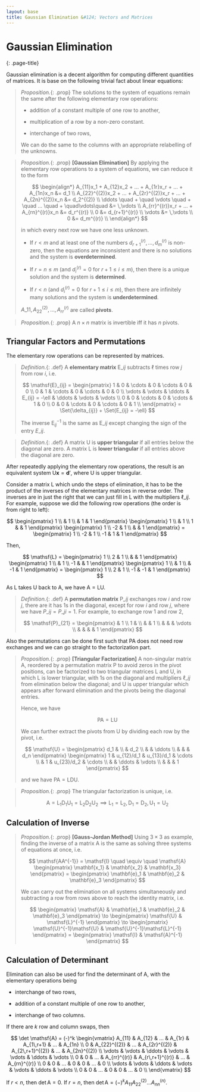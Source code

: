 ```yaml
---
layout: base
title: Gaussian Elimination &#124; Vectors and Matrices
---
```


# Gaussian Elimination
{: .page-title}

Gaussian elimination is a decent algorithm for computing different quantities of matrices.
It is base on the following trivial fact about linear equations:

> *Proposition.*{: .prop}
> The solutions to the system of equations remain the same after the following elementary row operations:
>
> + addition of a constant multiple of one row to another,
>
> + multiplication of a row by a non-zero constant.
>
> + interchange of two rows,
>
> We can do the same to the columns with an appropriate relabelling of the unknowns.

> *Proposition.*{: .prop}
> **[Gaussian Elimination]**
> By applying the elementary row operations to a system of equations, we can reduce it to the form
>
> $$
  \begin{align*}
  A_{11}x_1 + A_{12}x_2 + ... + A_{1r}x_r + ... + A_{1n}x_n &= d_1 \\
  A_{22}^{(2)}x_2 + ... + A_{2r}^{(2)}x_r + ... + A_{2n}^{(2)}x_n &= d_2^{(2)} \\
  \ddots \quad + \quad \vdots \quad + \quad ... \quad + \quad\vdots\quad &= \,\vdots \\
  A_{rr}^{(r)}x_r + ... + A_{rn}^{(r)}x_n &= d_r^{(r)} \\
  0 &= d_{r+1}^{(r)} \\
  \vdots &= \,\vdots \\
  0 &= d_m^{(r)} \\
  \end{align*}
  $$
>
> in which every next row we have one less unknown.
>
> + If $r < m$ and at least one of the numbers $d_{r+1}^{(r)}, ..., d_{m}^{(r)}$ is non-zero,
>   then the equations are inconsistent and there is no solutions and the system is **overdetermined**.
>
> + If $r = n \le m$ (and $d_{i}^{(r)} = 0$ for $r + 1 \le i \le m$),
>   then there is a unique solution and the system is **determined**.
>
> + If $r < n$ (and $d_{i}^{(r)} = 0$ for $r + 1 \le i \le m$),
>   then there are infinitely many solutions and the system is **underdetermined**.
>
> $A\_{11}, A_{22}^{(2)}, ..., A_{rr}^{(r)}$ are called **pivots**.

> *Proposition.*{: .prop}
> A $n \times n$ matrix is invertible iff it has $n$ pivots.

## Triangular Factors and Permutations

The elementary row operations can be represented by matrices.

> *Definition.*{: .def}
> A **elementary matrix** $\mathsf{E}\_{ij}$ subtracts $\ell$ times row $j$ from row $i$, i.e.
>
> $$
  \mathsf{E}_{ij} = \begin{pmatrix}
  1 & 0 & \cdots & 0 & \cdots & 0 & 0 \\
  0 & 1 & \cdots & 0 & \cdots & 0 & 0 \\
  \vdots & \vdots & \ddots & E_{ij} = -\ell & \ddots & \vdots & \vdots \\
  0 & 0 & \cdots & 0 & \cdots & 1 & 0 \\
  0 & 0 & \cdots & 0 & \cdots & 0 & 1 \\
  \end{pmatrix}
  = \Set{\delta_{ij}} + \Set{E_{ij} = -\ell}
  $$
>
> The inverse $\mathsf{E}_{ij}^{-1}$ is the same as $\mathsf{E}\_{ij}$ except changing the sign of the entry $E\_{ij}$.

> *Definition.*{: .def}
> A matrix $\mathsf{U}$ is **upper triangular** if all entries below the diagonal are zero.
> A matrix $\mathsf{L}$ is **lower triangular** if all entries above the diagonal are zero.

After repeatedly applying the elementary row operations, the result is an equivalent system $\mathsf{U}\mathbf{x} = \mathbf{d}'$, where $\mathsf{U}$ is upper triangular.

Consider a matrix $\mathsf{L}$ which undo the steps of elimination, it has to be the product of the inverses of the elementary matrices in reverse order.
The inverses are in just the right that we can just fill in $\mathsf{L}$ with the multipliers $\ell\_{ij}$.
For example, suppose we did the following row operations (the order is from right to left):

$$
\begin{pmatrix}
1 \\
& 1 \\
& 1 & 1
\end{pmatrix}
\begin{pmatrix}
1 \\
& 1 \\
1 & & 1
\end{pmatrix}
\begin{pmatrix}
1 \\
-2 & 1 \\
& & 1
\end{pmatrix} =
\begin{pmatrix}
1 \\
-2 & 1 \\
-1 & 1 & 1
\end{pmatrix}
$$

Then,

$$
\mathsf{L} =
\begin{pmatrix}
1 \\
2 & 1 \\
& & 1
\end{pmatrix}
\begin{pmatrix}
1 \\
& 1 \\
-1 & & 1
\end{pmatrix}
\begin{pmatrix}
1 \\
& 1 \\
& -1 & 1
\end{pmatrix} =
\begin{pmatrix}
1 \\
2 & 1 \\
-1 & -1 & 1
\end{pmatrix}
$$

As $\mathsf{L}$ takes $\mathsf{U}$ back to $\mathsf{A}$, we have $\mathsf{A} = \mathsf{L}\mathsf{U}$.

> *Definition.*{: .def}
> A **permutation matrix** $\mathsf{P}\_{ij}$ exchanges row $i$ and row $j$, there are it has $1$s in the diagonal, except for row $i$ and row $j$, where we have $P\_{ij}= P\_{ji} = 1$.
> For example, to exchange row $1$ and row $2$,
>
> $$
  \mathsf{P}_{21} = \begin{pmatrix}
  & 1 \\
  1 & \\
  & & 1 \\
  & & & \vdots \\
  & & & & 1
  \end{pmatrix}
  $$

Also the permutations can be done first such that $\mathsf{PA}$ does not need row exchanges and we can go straight to the factorization part.

> *Proposition.*{: .prop}
> **[Triangular Factorization]**
> A non-singular matrix $\mathsf{A}$, reordered by a permutation matrix $\mathsf{P}$ to avoid zeros in the pivot positions, can be factorized to two triangular matrices $\mathsf{L}$ and $\mathsf{U}$,
> in which $\mathsf{L}$ is lower triangular, with $1$s on the diagonal and multipliers $\ell\_{ij}$ from elimination below the diagonal;
> and $\mathsf{U}$ is upper triangular which appears after forward elimination and the pivots being the diagonal entries.
>
> Hence, we have
>
> $$
  \mathsf{PA} = \mathsf{LU}
  $$
>
> We can further extract the pivots from $\mathsf{U}$ by dividing each row by the pivot, i.e.
>
> $$
  \mathsf{U} = \begin{pmatrix}
  d_1 & \\
  & d_2 \\
  & & \ddots \\
  & & & d_n
  \end{pmatrix}
  \begin{pmatrix}
  1 & u_{12}/d_1 & u_{13}/d_1 & \cdots \\
  & 1 & u_{23}/d_2 & \cdots \\
  & & \ddots & \vdots \\
  & & & 1
  \end{pmatrix}
  $$
>
> and we have $\mathsf{PA} = \mathsf{LDU}$.

> *Proposition.*{: .prop}
> The triangular factorization is unique, i.e.
>
> $$
  \mathsf{A} = \mathsf{L_1 D_1 U_1} = \mathsf{L_2 D_2 U_2} \implies \mathsf{L_1} = \mathsf{L_2}, \mathsf{D_1} = \mathsf{D_2}, \mathsf{U_1} = \mathsf{U_2}
  $$

## Calculation of Inverse

> *Proposition.*{: .prop}
> **[Gauss-Jordan Method]**
> Using $3 \times 3$ as example, finding the inverse of a matrix $\mathsf{A}$ is the same as solving three systems of equations at once, i.e.
>
> $$
  \mathsf{AA^{-1}} = \mathsf{I}
  \quad \equiv \quad
  \mathsf{A} \begin{pmatrix} \mathbf{x_1} & \mathbf{x_2} & \mathbf{x_3} \end{pmatrix} = \begin{pmatrix} \mathbf{e}_1 & \mathbf{e}_2 & \mathbf{e}_3 \end{pmatrix}
  $$
>
> We can carry out the elimination on all systems simultaneously and subtracting a row from rows above to reach the identity matrix, i.e.
>
> $$
  \begin{pmatrix} \mathsf{A} & \mathbf{e}_1 & \mathbf{e}_2 & \mathbf{e}_3 \end{pmatrix}
  \to
  \begin{pmatrix} \mathsf{U} & \mathsf{L}^{-1} \end{pmatrix}
  \to
  \begin{pmatrix} \mathsf{U}^{-1}\mathsf{U} & \mathsf{U}^{-1}\mathsf{L}^{-1} \end{pmatrix}
  =
  \begin{pmatrix} \mathsf{I} & \mathsf{A}^{-1} \end{pmatrix}
  $$

## Calculation of Determinant

Elimination can also be used for find the determinant of $\mathsf{A}$, with the elementary operations being

+ interchange of two rows,

+ addition of a constant multiple of one row to another,

+ interchange of two columns.

If there are $k$ row and column swaps, then

$$
\det \mathsf{A} = (-)^k \begin{vmatrix}
A_{11} & A_{12} & ... & A_{1r} & A_{1\,r+1} & ... & A_{1n} \\
0 & A_{22}^{(2)} & ... & A_{2r}^{(2)} & A_{2\,r+1}^{(2)} & ... & A_{2n}^{(2)} \\
\vdots & \vdots & \ddots & \vdots & \vdots & \ddots & \vdots \\
0 & 0 & ... & A_{rr}^{(r)} & A_{r\,r+1}^{(r)} & ... & A_{rn}^{(r)} \\
0 & 0 & ... & 0 & 0 & ... & 0 \\
\vdots & \vdots & \ddots & \vdots & \vdots & \ddots & \vdots \\
0 & 0 & ... & 0 & 0 & ... & 0 \\
\end{vmatrix}
$$

If $r < n$, then $\det \mathsf{A} = 0$.
If $r = n$, then $\det \mathsf{A} = (-)^kA_{11}A_{22}^{(2)}...A_{nn}^{(n)}$.

